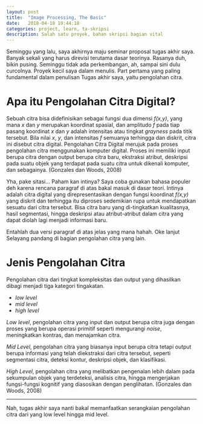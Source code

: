 ```yaml
---
layout: post
title:  "Image Processing, The Basic"
date:   2018-04-18 19:44:18
categories: project, learn, ta-skripsi
description: Salah satu proyek, bahan skripsi bagian vital
---
```

Seminggu yang lalu, saya akhirnya maju seminar proposal tugas akhir saya. Banyak
sekali yang harus direvisi terutama dasar teorinya. Rasanya duh, bikin pusing.
Seminggu tidak ada perkembangan, ah, sampai sini dulu curcolnya. Proyek kecil
saya dalam menulis. Part pertama yang paling fundamental dalam penulisan Tugas
akhir saya, yaitu pengolahan citra.

Apa itu Pengolahan Citra Digital?
=================================

Sebuah citra bisa didefinisikan sebagai fungsi dua dimensi _f(x,y)_, yang mana
_x_ dan _y_ merupakan koordinat spasial, dan amplitudo _f_ pada tiap pasang
koordinat _x_ dan _y_ adalah intensitas atau tingkat _grayness_ pada titik
tersebut. Bila nilai _x_, _y_, dan intensitas _f_ semuanya terhingga dan diskrit,
citra ini disebut citra digital. Pengolahan Citra Digital merujuk pada proses
pengolahan citra menggunakan komputer digital. Proses ini memiliki input berupa
citra dengan output berupa citra baru, ekstraksi atribut, deskripsi pada suatu
objek yang terdapat pada suatu citra untuk dikenali komputer, dan sebagainya.
(Gonzales dan Woods, 2008)

Yha, pake sitasi... Paham kan intinya? Saya coba gunakan bahasa populer deh
karena rencana paragraf di atas bakal masuk di dasar teori. Intinya adalah
citra digital yang direpresentasikan dengan fungsi koordinat _f(x,y)_ yang
diskrit dan terhingga itu diproses sedemikian rupa untuk mendapatkan sesuatu
dari citra tersebut. Bisa citra baru yang di-tingkatkan kualitasnya, hasil
segmentasi, hingga deskripsi atau atribut-atribut dalam citra yang dapat diolah
lagi menjadi informasi baru.

Entahlah dua versi paragraf di atas jelas yang mana hahah. Oke lanjut Selayang
pandang di bagian pengolahan citra yang lain.

Jenis Pengolahan Citra
======================

Pengolahan citra dari tingkat kompleksitas dan output yang dihasilkan dibagi
menjadi tiga kategori tingakatan.
- _low level_
- _mid level_
- _high level_

_Low level_, pengolahan citra yang input dan output berupa citra juga dengan
proses yang berupa operasi primitif seperti mengurangi _noise_, meningkatkan
kontras, dan menajamkan citra.

_Mid Level_, pengolahan citra yang biasanya input berupa citra tetapi output
berupa informasi yang telah diekstraksi dari citra tersebut, seperti segmentasi
citra, deteksi kontur, deskripsi objek, dan klasifikasi.

_High Level_, pengolahan citra yang melibatkan pengenalan lebih dalam pada
sekumpulan objek yang terdeteksi, analisis citra, hingga mengerjakan
fungsi-fungsi kognitif yang diasosikan dengan penglihatan. (Gonzales dan Woods,
2008)

---

Nah, tugas akhir saya nanti bakal memanfaatkan serangkaian pengolahan citra
dari yang low level hingga mid level. 
